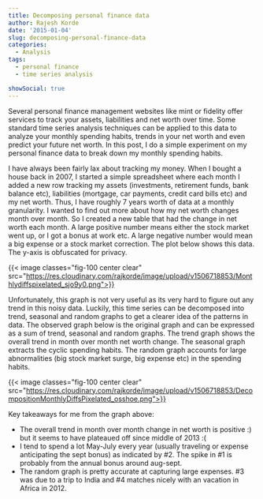 ```yaml
---
title: Decomposing personal finance data
author: Rajesh Korde
date: '2015-01-04'
slug: decomposing-personal-finance-data
categories:
  - Analysis
tags:
  - personal finance
  - time series analysis

showSocial: true
---
```


Several personal finance management websites like mint or fidelity offer services to track your assets, liabilities and net worth over time. Some standard time series analysis techniques can be applied to this data to analyze your monthly spending habits, trends in your net worth and even predict your future net worth. In this post, I do a simple experiment on my personal finance data to break down my monthly spending habits.


I have always been fairly lax about tracking my money. When I bought a house back in 2007, I started a simple spreadsheet where each month I added a new row tracking my assets (investments, retirement funds, bank balance etc), liabilities (mortgage, car payments, credit card bills etc) and my net worth. Thus, I have roughly 7 years worth of data at a monthly granularity. I wanted to find out more about how my net worth changes month over month. So I created a new table that had the change in net worth each month. A large positive number means either the stock market went up, or I got a bonus at work etc. A large negative number would mean a big expense or a stock market correction. The plot below shows this data. The y-axis is obfuscated for privacy.

{{< image classes="fig-100 center clear" src="https://res.cloudinary.com/rajkorde/image/upload/v1506718853/Monthlydiffspixelated_sjo9y0.png">}}

Unfortunately, this graph is not very useful as its very hard to figure out any trend in this noisy data. Luckily, this time series can be decomposed into trend, seasonal and random graphs to get a clearer idea of the patterns in data. The observed graph below is the original graph and can be expressed as a sum of trend, seasonal and random graphs. The trend graph shows the overall trend in month over month net worth change. The seasonal graph extracts the cyclic spending habits. The random graph accounts for large abnormalities (big stock market surge, big expense etc) in the spending habits.

{{< image classes="fig-100 center clear" src="https://res.cloudinary.com/rajkorde/image/upload/v1506718853/DecompositionMonthlyDiffsPixelated_osshoe.png">}}

Key takeaways for me from the graph above:

* The overall trend in month over month change in net worth is positive :) but it seems to have plateaued off since middle of 2013 :(
* I tend to spend a lot May-July every year (usually traveling or expense anticipating the sept bonus) as indicated by #2. The spike in #1 is probably from the annual bonus around aug-sept.
* The random graph is pretty accurate at capturing large expenses. #3 was due to a trip to India and #4 matches nicely with an vacation in Africa in 2012.